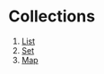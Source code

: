 # Collections

1. [List](/src/main/java/com/javaforfun/collections/list/List.md)
2. [Set]()
3. [Map]()

[//]: # (If the links above are not working please change the first "/folderPath/" directory name to your directory name so that the path looks like /<your_directory_name>/<fileName>)